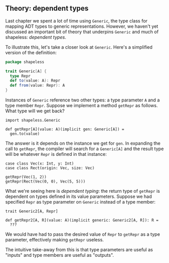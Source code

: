 ## Theory: dependent types

Last chapter we spent a lot of time using `Generic`,
the type class for mapping ADT types to generic representations.
However, we haven't yet discussed an important bit of theory
that underpins `Generic` and much of shapeless:
*dependent types*.

To illustrate this, let's take a closer look at `Generic`.
Here's a simplified version of the definition:

```scala
package shapeless

trait Generic[A] {
  type Repr
  def to(value: A): Repr
  def from(value: Repr): A
}
```

Instances of `Generic` reference two other types:
a type parameter `A` and a type member `Repr`.
Suppose we implement a method `getRepr` as follows.
What type will we get back?

```tut:book:silent
import shapeless.Generic

def getRepr[A](value: A)(implicit gen: Generic[A]) =
  gen.to(value)
```

The answer is it depends on the instance we get for `gen`.
In expanding the call to `getRepr`,
the compiler will search for a `Generic[A]`
and the result type will be whatever `Repr`
is defined in that instance:

```tut:book:silent
case class Vec(x: Int, y: Int)
case class Rect(origin: Vec, size: Vec)
```

```tut:book
getRepr(Vec(1, 2))
getRepr(Rect(Vec(0, 0), Vec(5, 5)))
```

What we're seeing here is *dependent typing*:
the return type of `getRepr` is dependent
on types defined in its value parameters.
Suppose we had specified `Repr` 
as type parameter on `Generic`
instead of a type member:

```tut:book:silent
trait Generic2[A, Repr]

def getRepr2[A, R](value: A)(implicit generic: Generic2[A, R]): R =
  ???
```

We would have had to pass the desired value of `Repr`
to `getRepr` as a type parameter,
effectively making `getRepr` useless.

The intuitive take-away from this is
that type parameters are useful as "inputs"
and type members are useful as "outputs".
